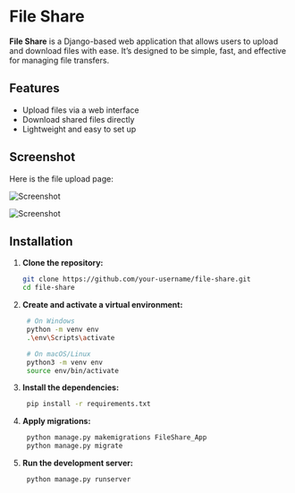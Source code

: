 # File Share

**File Share** is a Django-based web application that allows users to upload and download files with ease. It’s designed to be simple, fast, and effective for managing file transfers.

## Features

- Upload files via a web interface
- Download shared files directly
- Lightweight and easy to set up

## Screenshot

Here is the file upload page:

![Screenshot](Screenshot_2025-06-05_12_51_16.png)

![Screenshot](Screenshot_2025-06-05_12_51_27.png)

## Installation

1. **Clone the repository:**

   ```bash
   git clone https://github.com/your-username/file-share.git
   cd file-share

2. **Create and activate a virtual environment:**

   ```bash
    # On Windows
    python -m venv env
    .\env\Scripts\activate

    # On macOS/Linux
    python3 -m venv env
    source env/bin/activate


3. **Install the dependencies:**

   ```bash
    pip install -r requirements.txt

5. **Apply migrations:**

   ```bash
    python manage.py makemigrations FileShare_App
    python manage.py migrate

6. **Run the development server:**

   ```bash
    python manage.py runserver
